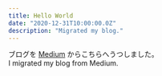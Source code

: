 ```yaml
---
title: Hello World
date: "2020-12-31T10:00:00.0Z"
description: "Migrated my blog."
---
```


ブログを [Medium](https://cotton-ori.medium.com/) からこちらへうつしました。
<br>
I migrated my blog from Medium.
